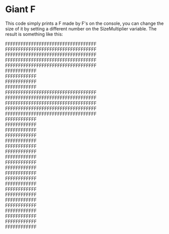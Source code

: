 # Giant F
This code simply prints a F made by F's on the console, you can change the size of it by setting a different number on the SizeMultiplier variable. The result is something like this:

FFFFFFFFFFFFFFFFFFFFFFFFFFFFFFFFFFF<br>
FFFFFFFFFFFFFFFFFFFFFFFFFFFFFFFFFFF<br>
FFFFFFFFFFFFFFFFFFFFFFFFFFFFFFFFFFF<br>
FFFFFFFFFFFFFFFFFFFFFFFFFFFFFFFFFFF<br>
FFFFFFFFFFFFFFFFFFFFFFFFFFFFFFFFFFF<br>
FFFFFFFFFFFF<br>
FFFFFFFFFFFF<br>
FFFFFFFFFFFF<br>
FFFFFFFFFFFF<br>
FFFFFFFFFFFFFFFFFFFFFFFFFFFFFFFFFFF<br>
FFFFFFFFFFFFFFFFFFFFFFFFFFFFFFFFFFF<br>
FFFFFFFFFFFFFFFFFFFFFFFFFFFFFFFFFFF<br>
FFFFFFFFFFFFFFFFFFFFFFFFFFFFFFFFFFF<br>
FFFFFFFFFFFFFFFFFFFFFFFFFFFFFFFFFFF<br>
FFFFFFFFFFFF<br>
FFFFFFFFFFFF<br>
FFFFFFFFFFFF<br>
FFFFFFFFFFFF<br>
FFFFFFFFFFFF<br>
FFFFFFFFFFFF<br>
FFFFFFFFFFFF<br>
FFFFFFFFFFFF<br>
FFFFFFFFFFFF<br>
FFFFFFFFFFFF<br>
FFFFFFFFFFFF<br>
FFFFFFFFFFFF<br>
FFFFFFFFFFFF<br>
FFFFFFFFFFFF<br>
FFFFFFFFFFFF<br>
FFFFFFFFFFFF<br>
FFFFFFFFFFFF<br>
FFFFFFFFFFFF<br>
FFFFFFFFFFFF<br>
FFFFFFFFFFFF<br>
FFFFFFFFFFFF<br>
